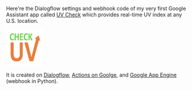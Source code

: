 Here're the Dialogflow settings and webhook code of my very first Google Assistant app called [UV Check](https://assistant.google.com/services/a/uid/000000533364b564?hl=en-US) which provides real-time UV index at any U.S. location. 

<img src="https://github.com/docjsha/real-time-uv-index/blob/master/uv-check-logo.png" width="100" height="100" />

It is created on [Dialogflow](http://console.dialogflow.com/), [Actions on Goolge](http://console.actions.google.com/), and [Google App Engine](https://console.cloud.google.com/appengine) (webhook in Python).
